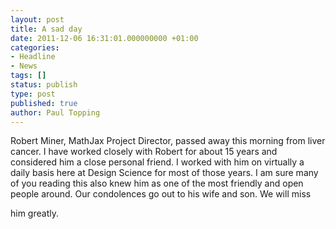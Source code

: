 ```yaml
---
layout: post
title: A sad day
date: 2011-12-06 16:31:01.000000000 +01:00
categories:
- Headline
- News
tags: []
status: publish
type: post
published: true
author: Paul Topping
---
```


Robert Miner, MathJax Project Director, passed away this morning from liver cancer. I have worked closely with Robert for about 15 years and considered him a close personal friend. I worked with him on virtually a daily basis here at Design Science for most of those years. I am sure many of you reading this also knew him as one of the most friendly and open people around. Our condolences go out to his wife and son. We will miss

him greatly.